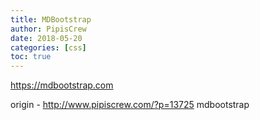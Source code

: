 ```yaml
---
title: MDBootstrap
author: PipisCrew
date: 2018-05-20
categories: [css]
toc: true
---
```


https://mdbootstrap.com

origin - http://www.pipiscrew.com/?p=13725 mdbootstrap